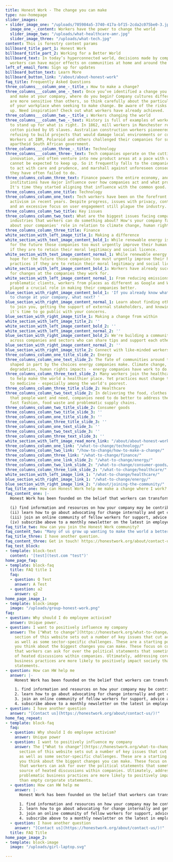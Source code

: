 ```yaml
---
title: Honest Work - The change you can make
type: nav-homepage
slider_images:
- slider_image_one: "/uploads/705984a5-3740-417a-bf15-2cda2c075be0-3.jpg"
  image_one_-_content: Workers have the power to change the world
  slider_image_two: "/uploads/what-healthcare-amr.jpg"
  slider_image_three: "/uploads/what-tech.jpg"
content: This is forestry content params
billboard_title_part_1: Honest Work
billboard_title_part_2: Working for a Better World
billboard_text: In today’s hyperconnected world, decisions made by companies and their
  workers can have major effects on communities at home and around the globe.
left_of_email_form: Sign up for updates
billboard_button_text: Learn More
billboard_button_link: "/about/about-honest-work"
faq_title: Frequently Asked Questions
three_columns___column_one_-_title_: How to make a change?
three_columns___column_one_-_text: Once you’ve identified a change you’d like to try
  and make at your company, where do you begin? Company cultures differ and some issues
  are more sensitive than others, so think carefully about the particular aspects
  of your workplace when seeking to make change. Be aware of the risks of speaking
  up. Need inspiration? Check out what workers have already achieved.
three_columns___column_two_-_title_: Workers changing the world
three_columns___column_two_-_text: History is full of examples of workers coming together
  to stand up for what is right. In 1862, mill workers in Manchester refused to touch
  cotton picked by US slaves. Australian construction workers pioneered “green bans”,
  refusing to build projects that would damage local environments or communities.
  Workers at IBM, Polaroid and others challenged their companies for supplying the
  apartheid South African government.
three_columns___column_three_-_title: Technology
three_columns___column_three-_text: Tech companies operate on the cutting edge of
  innovation, and often venture into new product areas at a pace with which regulation
  cannot be expected to keep up. So it frequently falls to the companies themselves
  to act with care and prudence, and marshall against unforeseen consequences; something
  they have often failed to do.
three_columns_column_three_text: Finance powers the entire economy, and financial
  institutions have major influence over how companies act and what projects get financed.
  It's time they started aligning that influence with the common good.
three_columns_column_one_title: Technology
three_columns_column_one_text: Tech workers have been on the forefront of employee
  activism in recent years. Despite progress, issues with privacy, content moderation
  and an excessive focus on user engagement still plague the industry.
three_columns_column_two_title: Key issues
three_columns_column_two_text: What are the biggest issues facing companies across
  industries that workers can do something about? How's your company faring? Learn
  about your companies' role in relation to climate change, human rights and more.
three_columns_column_three_title: Finance
white_section_with_left_image_title_1: Making a difference
white_section_with_text_image_content_bold_1: While renewable energy is our best hope
  for the future those companies too must urgently improve their human rights practices
  if they are to retain their moral legitimacy and social licence.
white_section_with_text_image_content_normal_1: While renewable energy is our best
  hope for the future those companies too must urgently improve their human rights
  practices if they are to retain their moral legitimacy and social licence.
white_section_with_left_image_content_bold_1: Workers have already successfully pushed
  for changes at the companies they work for.
white_section_with_left_image_content_normal_1: From reducing emissions to dropping
  problematic clients, workers from places as different as Google and Walmart have
  played a crucial role in making their companies better.
blue_section_with_right_image_content_bold_1: 'If you already know what you''d like
  to change at your company, what next? '
blue_section_with_right_image_content_normal_1: Learn about finding other colleagues
  to join you, getting the support of external stakeholders, and knowing if and when
  it's time to go public with your concerns.
blue_section_with_right_image_title_1: Making a change from within
white_section_with_left_image_title_2: ''
white_section_with_left_image_content_bold_2: ''
white_section_with_left_image_content_normal_2: ''
blue_section_with_right_image_content_bold_2: We're building a community of workers
  across companies and sectors who can share tips and support each other - join them!
blue_section_with_right_image_content_normal_2: ''
blue_section_with_right_image_title_2: Connect with like-minded workers
three_columns_column_one_title_slide_2: Energy
three_columns_column_one_text_slide_2: The fate of communities around the world are
  shaped in part by the choices energy companies make. Climate change, environmental
  degradation, human rights impacts - energy companies have work to do.
three_columns_column_three_text_slide_2: Many workers join the healthcare industry
  to help make the world a healthier place. Yet practices must change to improve access
  to medicine - especially among the world's poorest.
three_columns_column_three_title_slide_2: Healthcare
three_columns_column_two_text_slide_2: In delivering the food, clothes and gadgets
  that people want and need, companies need to do better to address the impacts of
  fast fashion, food waste and problematic supply chains.
three_columns_column_two_title_slide_2: Consumer goods
three_columns_column_two_title_slide_3: ''
three_columns_column_one_title_slide_3: ''
three_columns_column_three_title_slide_3: ''
three_columns_column_one_text_slide_3: ''
three_columns_column_two_text_slide_3: ''
three_columns_column_three_text_slide_3: ''
white_section_with_left_image_read_more_link: "/about/about-honest-work"
three_columns_column_one_link: "/what-to-change/technology/"
three_columns_column_two_link: "/how-to-change/how-to-make-a-change/"
three_columns_column_three_link: "/what-to-change/finance/"
three_columns_column_one_link_slide_2: "/what-to-change/energy/"
three_columns_column_two_link_slide_2: "/what-to-change/consumer-goods/"
three_columns_column_three_link_slide_2: "/what-to-change/healthcare/"
white_section_with_left_image_link_1: "/what-to-change/healthcare/"
blue_section_with_right_image_link_1: "/what-to-change/energy/"
blue_section_with_right_image_link_2: "/about/joining-the-community/"
faq_title_one: How can Honest Work help me make a change where I work?
faq_content_one: |-
  Honest Work has been founded on the belief that workers can transform the companies they work for to help solve society's problems. Here you can:

  (i) find information and resources on how your company may be contributing to global problems and what they can do to change
  (ii) learn how to go about advocating for change internally and get colleagues on board
  (iii) join an online community of fellow workers for support, advice and learning
  (iv) subscribe above to a monthly newsletter on the latest in employee activism, with tips and opportunities to make a difference
faq_title_two: How can you join the Honest Work community?
faq_content_two: "Many of us grow up wanting to make the world a better place.\n\n"
faq_title_three: I have another question.
faq_content_three: Get in touch! https://honestwork.org/about/contact-us/
faq_test_block:
- template: block-text
  content: '[test](test.com "test")'
home_page_faq:
- template: block-faq
  title: FAQ title 1
  faq:
  - question: Q Test
    answer: A Test
  - question: a2
    answer: q2
home_page_image_1:
- template: block-image
  image: "/uploads/group-honest-work.png"
faq:
- question: Why should I do employee activism?
  answer: Unique power.
- question: I want to positively influence my company
  answer: The ["What to change"](https://honestwork.org/what-to-change/overview/)
    section of this website sets out a number of key issues that cut across companies
    as well as some sector-specific challenges. These are a starting point to help
    you think about the biggest changes you can make. These focus on concrete changes
    that workers can ask for over the political statements that sometimes are a source
    of heated discussions within companies. Ultimately, addressing core, problematic
    business practices are more likely to positively impact society than empty corporate
    statements.
- question: How can HW help me
  answer: |-
    Honest Work has been founded on the belief that workers can transform the companies they work for to help solve society's problems. Here you can:

    1. find information and resources on how your company may be contributing to global problems and what they can do to change
    2. learn how to go about advocating for change internally and get colleagues on board
    3. join an online community of fellow workers for support, advice and learning
    4. subscribe above to a monthly newsletter on the latest in employee activism, with tips and opportunities to make a difference
- question: I have another question
  answer: "[Contact us](https://honestwork.org/about/contact-us/)!"
home_faq_repeat:
- template: block-faq
  faq:
  - question: Why should I do employee activism?
    answer: Unique power
  - question: I want to positively influence my company
    answer: The ["What to change"](https://honestwork.org/what-to-change/overview/)
      section of this website sets out a number of key issues that cut across companies
      as well as some sector-specific challenges. These are a starting point to help
      you think about the biggest changes you can make. These focus on concrete changes
      that workers can ask for over the political statements that sometimes are a
      source of heated discussions within companies. Ultimately, addressing core,
      problematic business practices are more likely to positively impact society
      than empty corporate statements.
  - question: How can HW help me
    answer: |-
      Honest Work has been founded on the belief that workers can transform the companies they work for to help solve society's problems. Here you can:

      1. find information and resources on how your company may be contributing to global problems and what they can do to change
      2. learn how to go about advocating for change internally and get colleagues on board
      3. join an online community of fellow workers for support, advice and learning
      4. subscribe above to a monthly newsletter on the latest in employee activism, with tips and opportunities to make a difference
  - question: I have another question
    answer: "[Contact us](https://honestwork.org/about/contact-us/)!"
  title: FAQ Title
home_page_image_2:
- template: block-image
  image: "/uploads/girl-laptop.svg"

---
```

